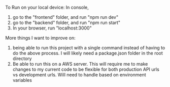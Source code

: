 To Run on your local device: In console,
1) go to the "frontend" folder, and run "npm run dev"
2) go to the "backend" folder, and run "npm run start"
3) In your browser, run "localhost:3000"

More things I want to improve on:
1) being able to run this project with a single command instead of having to do the above process. I will likely need a package.json folder in the root directory
2) Be able to run this on a AWS server. This will require me to make changes to my current code to be flexible for both production API urls vs development urls. Will need to handle based on environment variables
